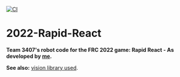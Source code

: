 [![CI](https://github.com/S1ink/2022-Rapid-React/actions/workflows/build.yml/badge.svg)](https://github.com/S1ink/2022-Rapid-React/actions/workflows/build.yml)

# 2022-Rapid-React
__Team 3407's robot code for the FRC 2022 game: Rapid React - As developed by [me](https://github.com/S1ink).__

__See also:__ [vision library used](https://github.com/FRC3407/VisionServer).